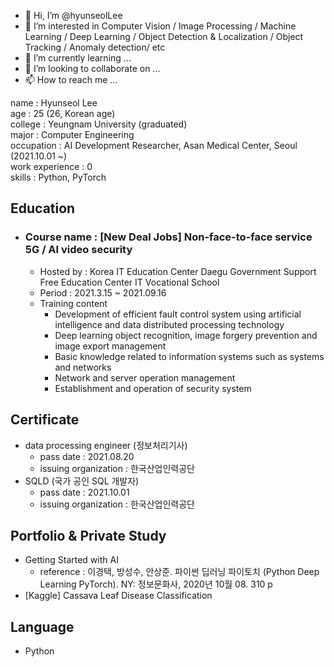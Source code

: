 - 👋 Hi, I’m @hyunseolLee
- 👀 I’m interested in Computer Vision / Image Processing / Machine Learning / Deep Learning / Object Detection & Localization / Object Tracking / Anomaly detection/ etc
- 🌱 I’m currently learning ...
- 💞️ I’m looking to collaborate on ...
- 📫 How to reach me ...

<!---
hyunseolLee/hyunseolLee is a ✨ special ✨ repository because its `README.md` (this file) appears on your GitHub profile.
You can click the Preview link to take a look at your changes.
--->

name : Hyunseol Lee  
age : 25 (26, Korean age)  
college : Yeungnam University (graduated)  
major : Computer Engineering  
occupation : AI Development Researcher, Asan Medical Center, Seoul (2021.10.01 ~)  
work experience : 0  
skills : Python, PyTorch  

## Education
- ### Course name : [New Deal Jobs] Non-face-to-face service 5G / AI video security
  - Hosted by : Korea IT Education Center Daegu Government Support Free Education Center IT Vocational School
  - Period : 2021.3.15 ~ 2021.09.16
  - Training content
    - Development of efficient fault control system using artificial intelligence and data distributed processing technology
    - Deep learning object recognition, image forgery prevention and image export management
    - Basic knowledge related to information systems such as systems and networks
    - Network and server operation management
    - Establishment and operation of security system

## Certificate
- data processing engineer (정보처리기사)
  - pass date : 2021.08.20
  - issuing organization : 한국산업인력공단
- SQLD (국가 공인 SQL 개발자)
  - pass date : 2021.10.01
  - issuing organization : 한국산업인력공단

## Portfolio & Private Study
- Getting Started with AI
  - reference : 이경택, 방성수, 안상준. 파이썬 딥러닝 파이토치 (Python Deep Learning PyTorch). NY: 정보문화사, 2020년 10월 08. 310 p
- [Kaggle] Cassava Leaf Disease Classification

## Language
- Python
